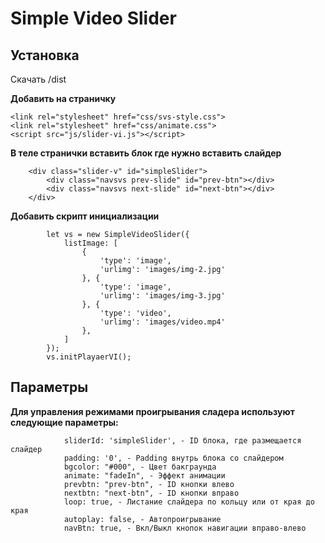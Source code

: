 # Simple Video Slider

## Установка

Скачать /dist

**Добавить на страничку**

    <link rel="stylesheet" href="css/svs-style.css">
    <link rel="stylesheet" href="css/animate.css">
    <script src="js/slider-vi.js"></script> 
    
**В теле странички вставить блок где нужно вставить слайдер**

        <div class="slider-v" id="simpleSlider">
            <div class="navsvs prev-slide" id="prev-btn"></div>
            <div class="navsvs next-slide" id="next-btn"></div>
        </div>

**Добавить скрипт инициализации**


            let vs = new SimpleVideoSlider({
                listImage: [
                    {
                        'type': 'image',
                        'urlimg': 'images/img-2.jpg'
                    }, {
                        'type': 'image',
                        'urlimg': 'images/img-3.jpg'
                    }, {
                        'type': 'video',
                        'urlimg': 'images/video.mp4'
                    },
                ]
            });
            vs.initPlayaerVI();

## Параметры

**Для управления режимами проигрывания сладера используют следующие параметры:**


                sliderId: 'simpleSlider', - ID блока, где размещается слайдер
                padding: '0', - Padding внутрь блока со слайдером
                bgcolor: "#000", - Цвет бакграунда
                animate: "fadeIn", - Эффект анимации
                prevbtn: "prev-btn", - ID кнопки влево
                nextbtn: "next-btn", - ID кнопки вправо
                loop: true, - Листание слайдера по кольцу или от края до края
                autoplay: false, - Автопроигрывание
                navBtn: true, - Вкл/Выкл кнопок навигации вправо-влево

